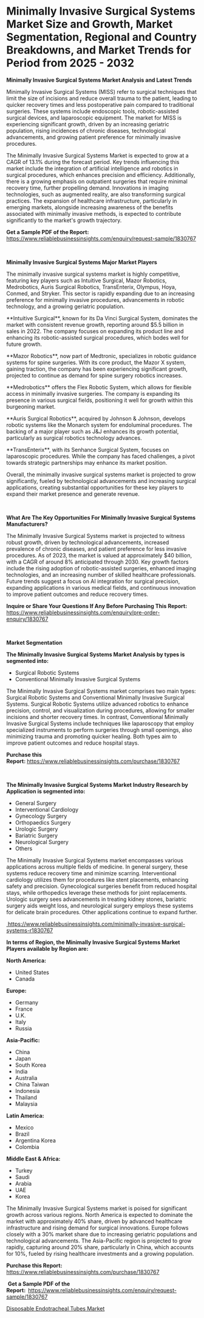 <p><h1>Minimally Invasive Surgical Systems Market Size and Growth, Market Segmentation, Regional and Country Breakdowns, and Market Trends for Period from 2025 -  2032</h1></p><p><strong>Minimally Invasive Surgical Systems Market Analysis and Latest Trends</strong></p>
<p><p>Minimally Invasive Surgical Systems (MISS) refer to surgical techniques that limit the size of incisions and reduce overall trauma to the patient, leading to quicker recovery times and less postoperative pain compared to traditional surgeries. These systems include endoscopic tools, robotic-assisted surgical devices, and laparoscopic equipment. The market for MISS is experiencing significant growth, driven by an increasing geriatric population, rising incidences of chronic diseases, technological advancements, and growing patient preference for minimally invasive procedures.</p><p>The Minimally Invasive Surgical Systems Market is expected to grow at a CAGR of 13.1% during the forecast period. Key trends influencing this market include the integration of artificial intelligence and robotics in surgical procedures, which enhances precision and efficiency. Additionally, there is a growing emphasis on outpatient surgeries that require minimal recovery time, further propelling demand. Innovations in imaging technologies, such as augmented reality, are also transforming surgical practices. The expansion of healthcare infrastructure, particularly in emerging markets, alongside increasing awareness of the benefits associated with minimally invasive methods, is expected to contribute significantly to the market's growth trajectory.</p></p>
<p><strong>Get a Sample PDF of the Report:&nbsp;</strong> <a href="https://www.reliablebusinessinsights.com/enquiry/request-sample/1830767?utm_campaign=3269&utm_medium=2&utm_source=Github&utm_content=ia&utm_term=05032025&utm_id=minimally-invasive-surgical-systems">https://www.reliablebusinessinsights.com/enquiry/request-sample/1830767</a></p>
<p>&nbsp;</p>
<p><strong>Minimally Invasive Surgical Systems Major Market Players</strong></p>
<p><p>The minimally invasive surgical systems market is highly competitive, featuring key players such as Intuitive Surgical, Mazor Robotics, Medrobotics, Auris Surgical Robotics, TransEnterix, Olympus, Hoya, Conmed, and Stryker. This sector is rapidly expanding due to an increasing preference for minimally invasive procedures, advancements in robotic technology, and a growing geriatric population.</p><p>**Intuitive Surgical**, known for its Da Vinci Surgical System, dominates the market with consistent revenue growth, reporting around $5.5 billion in sales in 2022. The company focuses on expanding its product line and enhancing its robotic-assisted surgical procedures, which bodes well for future growth.</p><p>**Mazor Robotics**, now part of Medtronic, specializes in robotic guidance systems for spine surgeries. With its core product, the Mazor X system, gaining traction, the company has been experiencing significant growth, projected to continue as demand for spine surgery robotics increases.</p><p>**Medrobotics** offers the Flex Robotic System, which allows for flexible access in minimally invasive surgeries. The company is expanding its presence in various surgical fields, positioning it well for growth within this burgeoning market.</p><p>**Auris Surgical Robotics**, acquired by Johnson & Johnson, develops robotic systems like the Monarch system for endoluminal procedures. The backing of a major player such as J&J enhances its growth potential, particularly as surgical robotics technology advances.</p><p>**TransEnterix**, with its Senhance Surgical System, focuses on laparoscopic procedures. While the company has faced challenges, a pivot towards strategic partnerships may enhance its market position.</p><p>Overall, the minimally invasive surgical systems market is projected to grow significantly, fueled by technological advancements and increasing surgical applications, creating substantial opportunities for these key players to expand their market presence and generate revenue.</p></p>
<p>&nbsp;</p>
<p><strong>What Are The Key Opportunities For Minimally Invasive Surgical Systems Manufacturers?</strong></p>
<p><p>The Minimally Invasive Surgical Systems market is projected to witness robust growth, driven by technological advancements, increased prevalence of chronic diseases, and patient preference for less invasive procedures. As of 2023, the market is valued at approximately $40 billion, with a CAGR of around 8% anticipated through 2030. Key growth factors include the rising adoption of robotic-assisted surgeries, enhanced imaging technologies, and an increasing number of skilled healthcare professionals. Future trends suggest a focus on AI integration for surgical precision, expanding applications in various medical fields, and continuous innovation to improve patient outcomes and reduce recovery times.</p></p>
<p><strong>Inquire or Share Your Questions If Any Before Purchasing This Report:</strong> <a href="https://www.reliablebusinessinsights.com/enquiry/pre-order-enquiry/1830767?utm_campaign=3269&utm_medium=2&utm_source=Github&utm_content=ia&utm_term=05032025&utm_id=minimally-invasive-surgical-systems">https://www.reliablebusinessinsights.com/enquiry/pre-order-enquiry/1830767</a></p>
<p>&nbsp;</p>
<p><strong>Market Segmentation</strong></p>
<p><strong>The Minimally Invasive Surgical Systems Market Analysis by types is segmented into:</strong></p>
<p><ul><li>Surgical Robotic Systems</li><li>Conventional Minimally Invasive Surgical Systems</li></ul></p>
<p><p>The Minimally Invasive Surgical Systems market comprises two main types: Surgical Robotic Systems and Conventional Minimally Invasive Surgical Systems. Surgical Robotic Systems utilize advanced robotics to enhance precision, control, and visualization during procedures, allowing for smaller incisions and shorter recovery times. In contrast, Conventional Minimally Invasive Surgical Systems include techniques like laparoscopy that employ specialized instruments to perform surgeries through small openings, also minimizing trauma and promoting quicker healing. Both types aim to improve patient outcomes and reduce hospital stays.</p></p>
<p><strong>Purchase this Report:&nbsp;</strong><a href="https://www.reliablebusinessinsights.com/purchase/1830767?utm_campaign=3269&utm_medium=2&utm_source=Github&utm_content=ia&utm_term=05032025&utm_id=minimally-invasive-surgical-systems">https://www.reliablebusinessinsights.com/purchase/1830767</a></p>
<p>&nbsp;</p>
<p><strong>The Minimally Invasive Surgical Systems Market Industry Research by Application is segmented into:</strong></p>
<p><ul><li>General Surgery</li><li>Interventional Cardiology</li><li>Gynecology Surgery</li><li>Orthopaedics Surgery</li><li>Urologic Surgery</li><li>Bariatric Surgery</li><li>Neurological Surgery</li><li>Others</li></ul></p>
<p><p>The Minimally Invasive Surgical Systems market encompasses various applications across multiple fields of medicine. In general surgery, these systems reduce recovery time and minimize scarring. Interventional cardiology utilizes them for procedures like stent placements, enhancing safety and precision. Gynecological surgeries benefit from reduced hospital stays, while orthopedics leverage these methods for joint replacements. Urologic surgery sees advancements in treating kidney stones, bariatric surgery aids weight loss, and neurological surgery employs these systems for delicate brain procedures. Other applications continue to expand further.</p></p>
<p><a href="https://www.reliablebusinessinsights.com/minimally-invasive-surgical-systems-r1830767?utm_campaign=3269&utm_medium=2&utm_source=Github&utm_content=ia&utm_term=05032025&utm_id=minimally-invasive-surgical-systems">&nbsp;https://www.reliablebusinessinsights.com/minimally-invasive-surgical-systems-r1830767</a></p>
<p><strong>In terms of Region, the Minimally Invasive Surgical Systems Market Players available by Region are:</strong></p>
<p>
    <p> <strong> North America: </strong>
        <ul>
            <li>United States</li>
            <li>Canada</li>
        </ul>
        </p> 
    <p> <strong> Europe: </strong>
        <ul>
            <li>Germany</li>
            <li>France</li>
            <li>U.K.</li>
            <li>Italy</li>
            <li>Russia</li>
        </ul>
        </p> 
    <p> <strong> Asia-Pacific: </strong>
        <ul>
            <li>China</li>
            <li>Japan</li>
            <li>South Korea</li>
            <li>India</li>
            <li>Australia</li>
            <li>China Taiwan</li>
            <li>Indonesia</li>
            <li>Thailand</li>
            <li>Malaysia</li>
        </ul>
        </p> 
    <p> <strong> Latin America: </strong>
        <ul>
            <li>Mexico</li>
            <li>Brazil</li>
            <li>Argentina Korea</li>
            <li>Colombia</li>
        </ul>
        </p> 
    <p> <strong> Middle East & Africa: </strong>
        <ul>
            <li>Turkey</li>
            <li>Saudi</li>
            <li>Arabia</li>
            <li>UAE</li>
            <li>Korea</li>
        </ul>
    </p>
    </p>
<p><p>The Minimally Invasive Surgical Systems market is poised for significant growth across various regions. North America is expected to dominate the market with approximately 40% share, driven by advanced healthcare infrastructure and rising demand for surgical innovations. Europe follows closely with a 30% market share due to increasing geriatric populations and technological advancements. The Asia-Pacific region is projected to grow rapidly, capturing around 20% share, particularly in China, which accounts for 10%, fueled by rising healthcare investments and a growing population.</p></p>
<p><strong>Purchase this Report: </strong><a href="https://www.reliablebusinessinsights.com/purchase/1830767?utm_campaign=3269&utm_medium=2&utm_source=Github&utm_content=ia&utm_term=05032025&utm_id=minimally-invasive-surgical-systems">https://www.reliablebusinessinsights.com/purchase/1830767</a></p>
<p>&nbsp;<strong>Get a Sample PDF of the Report:&nbsp;&nbsp;</strong><a href="https://www.reliablebusinessinsights.com/enquiry/request-sample/1830767?utm_campaign=3269&utm_medium=2&utm_source=Github&utm_content=ia&utm_term=05032025&utm_id=minimally-invasive-surgical-systems">https://www.reliablebusinessinsights.com/enquiry/request-sample/1830767</a></p>
<p><strong></strong></p>
<p><p><a href="https://github.com/mudgeadamsvx/Market-Research-Report-List-1/blob/main/disposable-endotracheal-tubes-market.md?utm_campaign=3269&utm_medium=2&utm_source=Github&utm_content=ia&utm_term=05032025&utm_id=minimally-invasive-surgical-systems">Disposable Endotracheal Tubes Market</a></p></p>